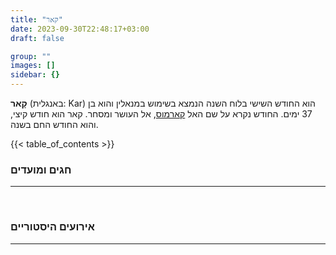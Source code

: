 ```yaml
---
title: "קאר"
date: 2023-09-30T22:48:17+03:00
draft: false

group: ""
images: []
sidebar: {}
---
```


**קָאר** (באנגלית: Kar) הוא החודש השישי בלוח השנה הנמצא בשימוש במנאלין והוא בן 37 ימים. החודש נקרא על שם האל [קארמוס](../../../deities/karmos), אל העושר ומסחר. קאר הוא חודש קיצי, והוא החודש החם בשנה.

<!--more-->

{{< table_of_contents >}}

### חגים ומועדים

---

&nbsp;

### אירועים היסטוריים

---
